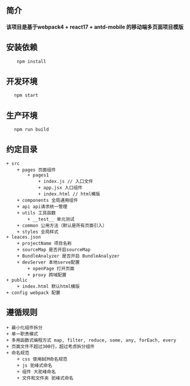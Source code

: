 ## 简介
#### 该项目是基于webpack4 + react17 + antd-mobile 的移动端多页面项目模版

## 安装依赖
```sh
    npm install
```

## 开发环境
 ```sh
    npm start
```
## 生产环境
 ```sh
    npm run build
```
## 约定目录
    + src
        + pages 页面组件
            + pages1
                + index.js // 入口文件
                + app.jsx 入口组件
                + index.html // html模版
        + components 全局通用组件
        + api api请求统一管理
        + utils 工具函数
            + __test__ 单元测试
        + common 公用方法（默认是所有页面引入）
        + styles 全局样式
    + leaces.json
        + projectName 项目名称
        + sourceMap 是否开启sourceMap
        + BundleAnalyzer 是否开启 BundleAnalyzer
        + devServer 本地serve配置
            + openPage 打开页面
            + proxy 跨域配置
    + public 
        + index.html 默认html模版
    + config webpack 配置

## 遵循规则
    + 最小化组件拆分
    + 单一职责模式
    + 多用函数式编程方式 map, filter, reduce, some, any, forEach, every
    + 页面文件不超过300行，超过考虑拆分组件
    + 命名规范
        + css 使用BEM命名规范  
        + js 驼峰式命名  
        + 组件 大驼峰命名  
        + 文件和文件夹 驼峰式命名